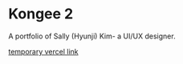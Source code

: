 # Kongee 2

A portfolio of Sally (Hyunji) Kim- a UI/UX designer.

[temporary vercel link](https://kongee2.vercel.app/)
